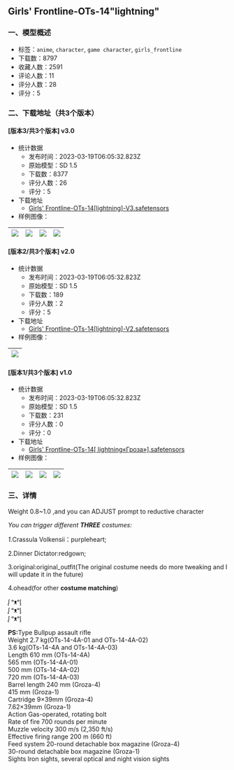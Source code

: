## Girls' Frontline-OTs-14"lightning"
### 一、模型概述

- 标签：`anime`, `character`, `game character`, `girls_frontline`
- 下载数：8797
- 收藏人数：2591
- 评论人数：11
- 评分人数：28
- 评分：5

### 二、下载地址（共3个版本）

#### [版本3/共3个版本] v3.0

- 统计数据
  - 发布时间：2023-03-19T06:05:32.823Z
  - 原始模型：SD 1.5
  - 下载数：8377
  - 评分人数：26
  - 评分：5
- 下载地址
  - [Girls' Frontline-OTs-14[lightning]-V3.safetensors](https://civitai.com/api/download/models/7932)
- 样例图像：

| <img src="https://image.civitai.com/xG1nkqKTMzGDvpLrqFT7WA/952a09ed-ab06-4d61-7d78-a9269d2aa800/width=450/75126.jpeg" /> | <img src="https://image.civitai.com/xG1nkqKTMzGDvpLrqFT7WA/d9b6c7b9-be31-4ea4-e0e5-1944902cbe00/width=450/74713.jpeg" /> | <img src="https://image.civitai.com/xG1nkqKTMzGDvpLrqFT7WA/22ad2317-a5ff-4fd0-4d58-0e0ff6cec800/width=450/74712.jpeg" /> | <img src="https://image.civitai.com/xG1nkqKTMzGDvpLrqFT7WA/b5f5b85b-d553-47f8-330f-84b527d53e00/width=450/74711.jpeg" /> |
| ---- | ---- | ---- | ---- |

#### [版本2/共3个版本] v2.0

- 统计数据
  - 发布时间：2023-03-19T06:05:32.823Z
  - 原始模型：SD 1.5
  - 下载数：189
  - 评分人数：2
  - 评分：5
- 下载地址
  - [Girls' Frontline-OTs-14[lightning]-V2.safetensors](https://civitai.com/api/download/models/7838)
- 样例图像：

| <img src="https://image.civitai.com/xG1nkqKTMzGDvpLrqFT7WA/8602ccd3-df42-4065-b329-b1fbe0248800/width=450/73694.jpeg" /> |
| ---- |

#### [版本1/共3个版本] v1.0

- 统计数据
  - 发布时间：2023-03-19T06:05:32.823Z
  - 原始模型：SD 1.5
  - 下载数：231
  - 评分人数：0
  - 评分：0
- 下载地址
  - [Girls' Frontline-OTs-14[ lightning«Гроза»].safetensors](https://civitai.com/api/download/models/7656)
- 样例图像：

| <img src="https://image.civitai.com/xG1nkqKTMzGDvpLrqFT7WA/4e0c8d6b-d73b-42dc-06af-a3842ad42f00/width=450/71801.jpeg" /> | <img src="https://image.civitai.com/xG1nkqKTMzGDvpLrqFT7WA/5792ce05-22cb-4a40-3294-2c379d01f300/width=450/71809.jpeg" /> | <img src="https://image.civitai.com/xG1nkqKTMzGDvpLrqFT7WA/7b230886-fcf1-4215-b446-73d317839700/width=450/71808.jpeg" /> | <img src="https://image.civitai.com/xG1nkqKTMzGDvpLrqFT7WA/02c288a6-750d-43bb-da54-44c5239c3900/width=450/71807.jpeg" /> |
| ---- | ---- | ---- | ---- |


### 三、详情
<p>Weight 0.8~1.0 ,and you can ADJUST prompt to reductive character</p><p><em>You can trigger different </em><strong><em>THREE</em></strong><em> costumes:</em></p><p><em>1.</em>Crassula Volkensii：purpleheart;</p><p>2.Dinner Dictator:redgown;</p><p>3.original:original_outfit(The original costume needs do more tweaking and I will update it in the future)</p><p>4.ohead(for other <strong>costume matching</strong>)</p><p></p><p>ᶘ ᵒᴥᵒᶅ<br />ᶘ ᵒᴥᵒᶅ<br />ᶘ ᵒᴥᵒᶅ<br /></p><p><strong>PS:</strong>Type Bullpup assault rifle<br />Weight 2.7 kg(OTs-14-4A-01 and OTs-14-4A-02)<br />3.6 kg(OTs-14-4A and OTs-14-4A-03)<br />Length 610 mm (OTs-14-4A)<br />565 mm (OTs-14-4A-01)<br />500 mm (OTs-14-4A-02)<br />720 mm (OTs-14-4A-03)<br />Barrel length 240 mm (Groza-4)<br />415 mm (Groza-1)<br />Cartridge 9×39mm (Groza-4)<br />7.62×39mm (Groza-1)<br />Action Gas-operated, rotating bolt<br />Rate of fire 700 rounds per minute<br />Muzzle velocity 300 m/s (2,350 ft/s)<br />Effective firing range 200 m (660 ft)<br />Feed system 20-round detachable box magazine (Groza-4)<br />30-round detachable box magazine (Groza-1)<br />Sights Iron sights, several optical and night vision sights</p><p></p>